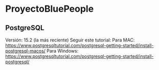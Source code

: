 # ProyectoBluePeople
## PostgreSQL
Versión: 15.2 (la más reciente)
Seguir este tutorial:
Para MAC: https://www.postgresqltutorial.com/postgresql-getting-started/install-postgresql-macos/
Para Windows: https://www.postgresqltutorial.com/postgresql-getting-started/install-postgresql/
